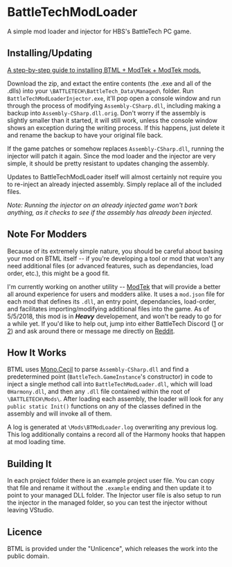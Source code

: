 # BattleTechModLoader

A simple mod loader and injector for HBS's BattleTech PC game.

## Installing/Updating

[A step-by-step guide to installing BTML + ModTek + ModTek mods.](https://github.com/Mpstark/ModTek/wiki/The-Drop-Dead-Simple-Guide-to-Installing-BTML-&-ModTek-&-ModTek-mods)

Download the zip, and extact the entire contents (the .exe and all of the .dlls) into your `\BATTLETECH\BattleTech_Data\Managed\` folder. Run `BattleTechModLoaderInjector.exe`, it'll pop open a console window and run through the process of modifying `Assembly-CSharp.dll`, including making a backup into `Assembly-CSharp.dll.orig`. Don't worry if the assembly is slightly smaller than it started, it will still work, unless the console window shows an exception during the writing process. If this happens, just delete it and rename the backup to have your original file back.

If the game patches or somehow replaces `Assembly-CSharp.dll`, running the injector will patch it again. Since the mod loader and the injector are very simple, it should be pretty resistant to updates changing the assembly.

Updates to BattleTechModLoader itself will almost certainly not require you to re-inject an already injected assembly. Simply replace all of the included files.

*Note: Running the injector on an already injected game won't bork anything, as it checks to see if the assembly has already been injected.*

## Note For Modders

Because of its extremely simple nature, you should be careful about basing your mod on BTML itself -- if you're developing a tool or mod that won't any need additional files (or advanced features, such as dependancies, load order, etc.), this might be a good fit.

I'm currently working on another utility -- [ModTek](https://github.com/Mpstark/ModTek/tree/master/ModTek) that will provide a better all around experience for users and modders alike. It uses a `mod.json` file for each mod that defines its `.dll`, an entry point, dependancies, load-order, and facilitates importing/modifying additional files into the game. As of 5/5/2018, this mod is in ***Heavy*** developement, and won't be ready to go for a while yet. If you'd like to help out, jump into either BattleTech Discord ([1](https://discord.gg/ncTCh3k) or [2](https://discord.gg/fxXr8nV)) and ask around there or message me directly on [Reddit](https://www.reddit.com/user/Mpstark/).

## How It Works

BTML uses [Mono.Cecil](https://github.com/jbevain/cecil) to parse `Assembly-CSharp.dll` and find a predetermined point (`BattleTech.GameInstance`'s constructor) in code to inject a single method call into `BattleTechModLoader.dll`, which will load `0Harmony.dll`, and then any `.dll` file contained within the root of `\BATTLETECH\Mods\`. After loading each assembly, the loader will look for any `public static Init()` functions on any of the classes defined in the assembly and will invoke all of them.

A log is generated at `\Mods\BTModLoader.log` overwriting any previous log. This log additionally contains a record all of the Harmony hooks that happen at mod loading time.

## Building It
In each project folder there is an example project user file. You can copy that file and rename it without the `.example` ending and then update it to point to your managed DLL folder. The Injector user file is also setup to run the injector in the managed folder, so you can test the injector without leaving VStudio.

## Licence

BTML is provided under the "Unlicence", which releases the work into the public domain.
